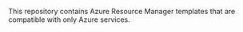 This repository contains Azure Resource Manager templates that are compatible with only Azure services.
